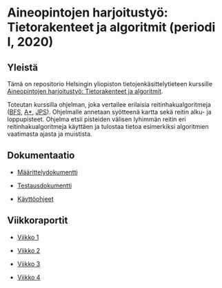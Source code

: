 # Aineopintojen harjoitustyö: Tietorakenteet ja algoritmit (periodi I, 2020)

## Yleistä

Tämä on repositorio Helsingin yliopiston tietojenkäsittelytieteen kurssille [Aineopintojen harjoitustyö: Tietorakenteet ja algoritmit](https://tiralabra.github.io/2020_p1/index).

Toteutan kurssilla ohjelman, joka vertailee erilaisia reitinhakualgoritmeja ([BFS](https://en.wikipedia.org/wiki/Breadth-first_search), [A*](https://en.wikipedia.org/wiki/A*_search_algorithm), [JPS](https://en.wikipedia.org/wiki/Jump_point_search)). Ohjelmalle annetaan syötteenä kartta sekä reitin alku- ja loppupisteet. Ohjelma etsii pisteiden välisen lyhimmän reitin eri reitinhakualgoritmeja käyttäen ja tulostaa tietoa esimerkiksi algoritmien vaatimasta ajasta ja muistista.

## Dokumentaatio

* [Määrittelydokumentti](https://github.com/joonaspartanen/tiralabra-polunraivaaja/blob/master/dokumentaatio/maarittelydokumentti.md)

* [Testausdokumentti](https://github.com/joonaspartanen/tiralabra-polunraivaaja/blob/master/dokumentaatio/testausdokumentti.md)

* [Käyttöohjeet](https://github.com/joonaspartanen/tiralabra-polunraivaaja/blob/master/dokumentaatio/kayttoohjeet.md)


## Viikkoraportit

* [Viikko 1](https://github.com/joonaspartanen/tiralabra-polunraivaaja/blob/master/dokumentaatio/viikkoraportit/vk1.md)

* [Viikko 2](https://github.com/joonaspartanen/tiralabra-polunraivaaja/blob/master/dokumentaatio/viikkoraportit/vk2.md)

* [Viikko 3](https://github.com/joonaspartanen/tiralabra-polunraivaaja/blob/master/dokumentaatio/viikkoraportit/vk3.md)

* [Viikko 4](https://github.com/joonaspartanen/tiralabra-polunraivaaja/blob/master/dokumentaatio/viikkoraportit/vk4.md)


